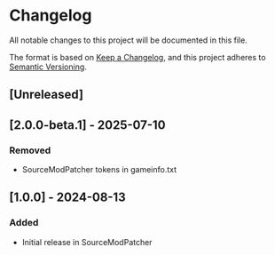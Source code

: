 # Changelog

All notable changes to this project will be documented in this file.

The format is based on [Keep a Changelog](https://keepachangelog.com/en/1.1.0/),
and this project adheres to [Semantic Versioning](https://semver.org/spec/v2.0.0.html).

## [Unreleased]

## [2.0.0-beta.1] - 2025-07-10

### Removed

- SourceModPatcher tokens in gameinfo.txt

## [1.0.0] - 2024-08-13

### Added

- Initial release in SourceModPatcher
